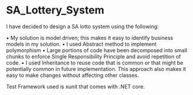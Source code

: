 # SA_Lottery_System

I have decided to design a SA lotto system using the following:

•	My solution is model driven; this makes it easy to identify business models in my solution. 
•	I used Abstract method to implement polymorphism 
•	Large portions of code have been decomposed into small chunks to enforce Single Responsibility Principle and avoid repetition of code.
•	I used Inheritance to reuse code that is common or that might be potentially common in future implementation. This approach also makes it easy 
  to make changes without affecting other classes. 
  
Test Framework used is xunit that comes with .NET core.
  
  
